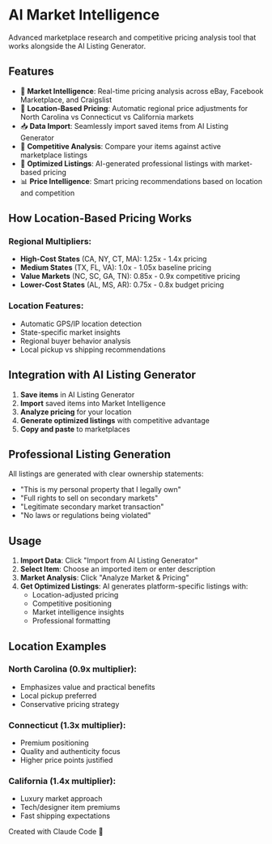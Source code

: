 # AI Market Intelligence

Advanced marketplace research and competitive pricing analysis tool that works alongside the AI Listing Generator.

## Features

- 🧠 **Market Intelligence**: Real-time pricing analysis across eBay, Facebook Marketplace, and Craigslist
- 📍 **Location-Based Pricing**: Automatic regional price adjustments for North Carolina vs Connecticut vs California markets
- 📥 **Data Import**: Seamlessly import saved items from AI Listing Generator
- 🎯 **Competitive Analysis**: Compare your items against active marketplace listings
- 🚀 **Optimized Listings**: AI-generated professional listings with market-based pricing
- 📊 **Price Intelligence**: Smart pricing recommendations based on location and competition

## How Location-Based Pricing Works

### Regional Multipliers:
- **High-Cost States** (CA, NY, CT, MA): 1.25x - 1.4x pricing
- **Medium States** (TX, FL, VA): 1.0x - 1.05x baseline pricing  
- **Value Markets** (NC, SC, GA, TN): 0.85x - 0.9x competitive pricing
- **Lower-Cost States** (AL, MS, AR): 0.75x - 0.8x budget pricing

### Location Features:
- Automatic GPS/IP location detection
- State-specific market insights
- Regional buyer behavior analysis
- Local pickup vs shipping recommendations

## Integration with AI Listing Generator

1. **Save items** in AI Listing Generator
2. **Import** saved items into Market Intelligence
3. **Analyze pricing** for your location
4. **Generate optimized listings** with competitive advantage
5. **Copy and paste** to marketplaces

## Professional Listing Generation

All listings are generated with clear ownership statements:
- "This is my personal property that I legally own"
- "Full rights to sell on secondary markets"
- "Legitimate secondary market transaction"
- "No laws or regulations being violated"

## Usage

1. **Import Data**: Click "Import from AI Listing Generator"
2. **Select Item**: Choose an imported item or enter description
3. **Market Analysis**: Click "Analyze Market & Pricing"
4. **Get Optimized Listings**: AI generates platform-specific listings with:
   - Location-adjusted pricing
   - Competitive positioning
   - Market intelligence insights
   - Professional formatting

## Location Examples

### North Carolina (0.9x multiplier):
- Emphasizes value and practical benefits
- Local pickup preferred
- Conservative pricing strategy

### Connecticut (1.3x multiplier):
- Premium positioning
- Quality and authenticity focus
- Higher price points justified

### California (1.4x multiplier):
- Luxury market approach
- Tech/designer item premiums
- Fast shipping expectations

Created with Claude Code 🚀